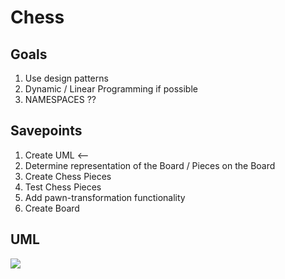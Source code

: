 # Chess

## Goals
1. Use design patterns
2. Dynamic / Linear Programming if possible
3. NAMESPACES ??

## Savepoints
1. Create UML <--
2. Determine representation of the Board / Pieces on the Board
3. Create Chess Pieces 
4. Test Chess Pieces
5. Add pawn-transformation functionality
6. Create Board

## UML
[![](https://mermaid.ink/img/pako:eNrdV02L2zAQ_SuqYGFLE3oXYaHJUiilsN099GIwijyJRRwrleQ0IU1_e_UVx1rH3g1tclhfbM_TvNE8j6TxDjORASaYFVSpe07nki5RUiJz3dygRyio5qJUOV8pb53koFT6wIEBGv0eDtED_VV2QF95Oe-AvlcAXW5jrnKx6gAfhVh0hSv5PNdJmzb9TJkWchvoC8oW6Qn4Bb8fOddw2u8Q00g2sUKie5jxkjvpjmqOIadrLiQt0Ef0pGXFdGVfnAuoI4UNgVwI9S64u-8TpbzzgL2GaJMSxEvdNG3bJiYKIY1ZaVl_GY9MBZUZCfxj-3JEPzTD3jqOA8X75qg_zWERAhtglTZGgtaCR9RcpYax4Bncbtx8B2jr7oFgf5DWC2CL7ZqZ23g9KbfhATqZRlDIjb-QNHax_bs06PXa2IB95eDwCyXrto9rFoIL2JOtn9A5teAZL6SP30KvKZCP2KNQmFIY8RqFAuWFJLIHyTUFsvF65HHTOad-HN-l9hJ3kl5THR-xR58wpXMUCpz_VaPjYW4ziI_usPQcsGulnp5eqA4aV7zIQFqvU7EmElwb9rxXaDUFdcMShWfWHdKVO3xIo2GLYOnqiTQarAiehsVIovYsGrIIepO6E2sN-ek3PdLs_2IOd2iQRuv4TLDOLuwN59zZsb65nOuSdw00oE9Ts9BNrqHgR6OD4e6uWfdtxy-lBjmjDGrP2hK71lIihAd4CXJJeWZ-iJyyCdY5LCHBxDxmMKNVoRM88FDzl8mOCN_CAJVcB5_CzIXKBFvIJLg3IWilxdO2ZJjMaKFggKtVZhQJRLUVMm6m9S38ndnb_i9JzQ0s?type=png)](https://mermaid.live/edit#pako:eNrdV02L2zAQ_SuqYGFLE3oXYaHJUiilsN099GIwijyJRRwrleQ0IU1_e_UVx1rH3g1tclhfbM_TvNE8j6TxDjORASaYFVSpe07nki5RUiJz3dygRyio5qJUOV8pb53koFT6wIEBGv0eDtED_VV2QF95Oe-AvlcAXW5jrnKx6gAfhVh0hSv5PNdJmzb9TJkWchvoC8oW6Qn4Bb8fOddw2u8Q00g2sUKie5jxkjvpjmqOIadrLiQt0Ef0pGXFdGVfnAuoI4UNgVwI9S64u-8TpbzzgL2GaJMSxEvdNG3bJiYKIY1ZaVl_GY9MBZUZCfxj-3JEPzTD3jqOA8X75qg_zWERAhtglTZGgtaCR9RcpYax4Bncbtx8B2jr7oFgf5DWC2CL7ZqZ23g9KbfhATqZRlDIjb-QNHax_bs06PXa2IB95eDwCyXrto9rFoIL2JOtn9A5teAZL6SP30KvKZCP2KNQmFIY8RqFAuWFJLIHyTUFsvF65HHTOad-HN-l9hJ3kl5THR-xR58wpXMUCpz_VaPjYW4ziI_usPQcsGulnp5eqA4aV7zIQFqvU7EmElwb9rxXaDUFdcMShWfWHdKVO3xIo2GLYOnqiTQarAiehsVIovYsGrIIepO6E2sN-ek3PdLs_2IOd2iQRuv4TLDOLuwN59zZsb65nOuSdw00oE9Ts9BNrqHgR6OD4e6uWfdtxy-lBjmjDGrP2hK71lIihAd4CXJJeWZ-iJyyCdY5LCHBxDxmMKNVoRM88FDzl8mOCN_CAJVcB5_CzIXKBFvIJLg3IWilxdO2ZJjMaKFggKtVZhQJRLUVMm6m9S38ndnb_i9JzQ0s)
